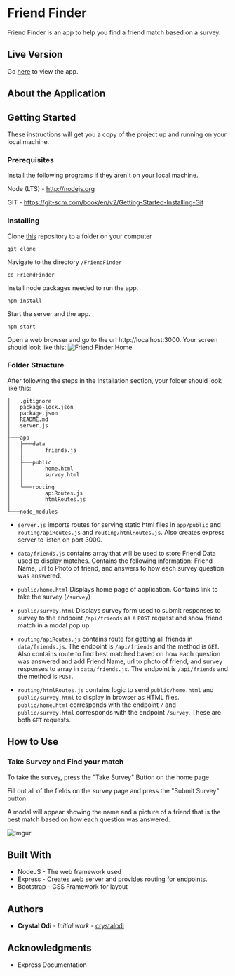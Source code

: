 # Friend Finder

Friend Finder is an app to help you find a friend match based on a survey.

## Live Version
Go [here](https://crystal-friend-finder.herokuapp.com/) to view the app.

## About the Application

## Getting Started

These instructions will get you a copy of the project up and running on your local machine.

### Prerequisites

Install the following programs if they aren't on your local machine.

Node (LTS) - http://nodejs.org

GIT - https://git-scm.com/book/en/v2/Getting-Started-Installing-Git

### Installing


Clone [this](http://github.com/crystalodi/FriendFinder) repository to a folder on your computer

```
git clone
```

Navigate to the directory `/FriendFinder`

```
cd FriendFinder
```

Install node packages needed to run the app.

```
npm install
```

Start the server and the app. 

```
npm start
```

Open a web browser and go to the url http://localhost:3000. Your screen should look like this:
![Friend Finder Home](https://i.imgur.com/8vODbyx.png)

### Folder Structure

After following the steps in the Installation section, your folder should look like this:

```
│   .gitignore
│   package-lock.json
│   package.json
│   README.md
│   server.js
│
├───app
│   ├───data
│   │       friends.js
│   │
│   ├───public
│   │       home.html
│   │       survey.html
│   │
│   └───routing
│           apiRoutes.js
│           htmlRoutes.js
│
└───node_modules
```

* `server.js` imports routes for serving static html files in `app/public` and `routing/apiRoutes.js` and `routing/htmlRoutes.js`. Also creates express server to listen on port 3000.

* `data/friends.js` contains array that will be used to store Friend Data used to display matches. Contains the following information: Friend Name, url to Photo of friend, and answers to how each survey question was answered.

* `public/home.html` Displays home page of application. Contains link to take the survey (`/survey`)

* `public/survey.html` Displays survey form used to submit responses to survey to the endpoint `/api/friends` as a `POST` request and show friend match in a modal pop up.

* `routing/apiRoutes.js` contains route for getting all friends in `data/friends.js`. The endpoint is `/api/friends` and the method is `GET`. Also contains route to find best matched based on how each question was answered and add Friend Name, url to photo of friend, and survey responses to array in `data/friends.js`. The endpoint is `/api/friends` and the method is `POST`.

* `routing/htmlRoutes.js` contains logic to send `public/home.html` and `public/survey.html` to display in browser as HTML files. `public/home.html` corresponds with the endpoint `/` and `public/survey.html` corresponds with the endpoint `/survey`. These are both `GET` requests.

## How to Use

### Take Survey and Find your match

To take the survey, press the "Take Survey" Button on the home page

Fill out all of the fields on the survey page and press the "Submit Survey" button

A modal will appear showing the name and a picture of a friend that is the best match based on how each question was answered.

![Imgur](https://i.imgur.com/NaIeVHW.gif)


## Built With

* NodeJS - The web framework used
* Express - Creates web server and provides routing for endpoints.
* Bootstrap - CSS Framework for layout

## Authors

* **Crystal Odi** - *Initial work* - [crystalodi](https://github.com/crystalodi)


## Acknowledgments

* Express Documentation
